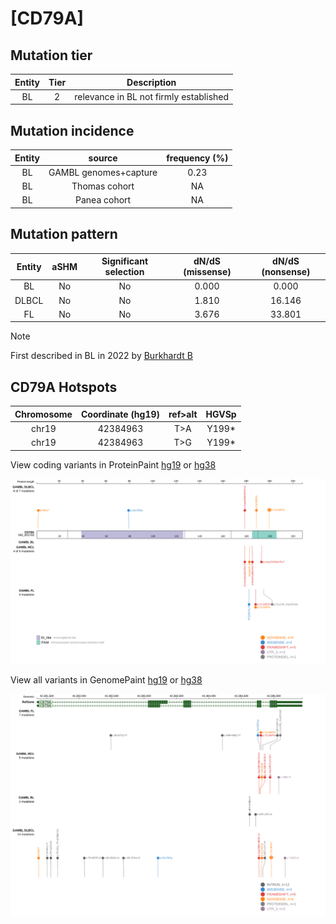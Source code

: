 # [CD79A]

## Mutation tier

|Entity|Tier|Description                           |
|:------:|:----:|--------------------------------------|
|BL    |2   |relevance in BL not firmly established|
## Mutation incidence

|Entity|source               |frequency (%)|
|:------:|:---------------------:|:-------------:|
|BL    |GAMBL genomes+capture|0.23         |
|BL    |Thomas cohort        |  NA         |
|BL    |Panea cohort         |  NA         |

## Mutation pattern

|Entity|aSHM|Significant selection|dN/dS (missense)|dN/dS (nonsense)|
|:------:|:----:|:---------------------:|:----------------:|:----------------:|
|BL    |No  |No                   |0.000           | 0.000          |
|DLBCL |No  |No                   |1.810           |16.146          |
|FL    |No  |No                   |3.676           |33.801          |


> [!NOTE]
> First described in BL in 2022 by [Burkhardt B](https://pubmed.ncbi.nlm.nih.gov/35794096)


 ## CD79A Hotspots

| Chromosome |Coordinate (hg19) | ref>alt | HGVSp | 
 | :---:| :---: | :--: | :---: |
| chr19 | 42384963 | T>A | Y199* |
| chr19 | 42384963 | T>G | Y199* |

View coding variants in ProteinPaint [hg19](https://www.bcgsc.ca/downloads/morinlab/GAMBL/test/genes/CD79A_protein.html)  or [hg38](https://www.bcgsc.ca/downloads/morinlab/GAMBL/test/genes/CD79A_protein_hg38.html)

![image](images/proteinpaint/CD79A_NM_001783.svg)

View all variants in GenomePaint [hg19](https://www.bcgsc.ca/downloads/morinlab/GAMBL/test/genes/CD79A.html)  or [hg38](https://www.bcgsc.ca/downloads/morinlab/GAMBL/test/genes/CD79A_hg38.html)

![image](images/proteinpaint/CD79A.svg)
